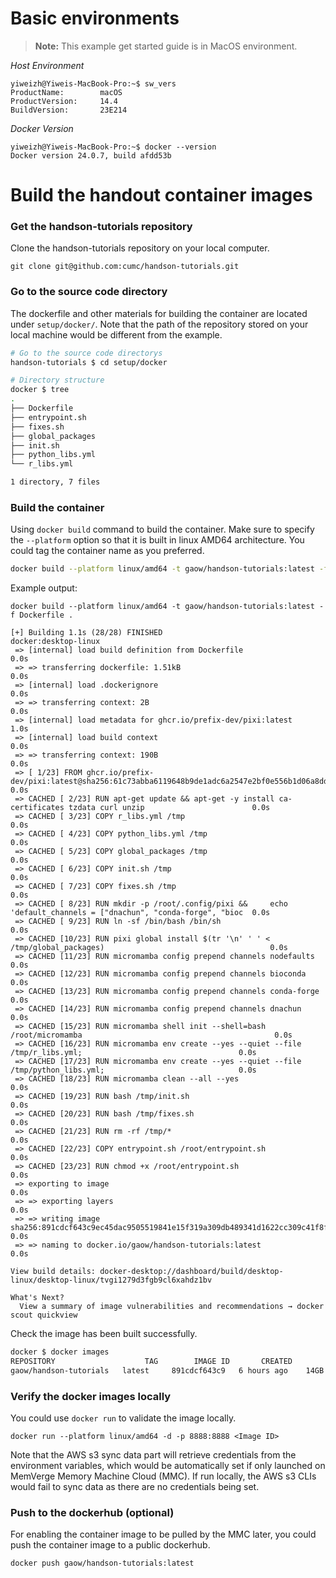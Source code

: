# Basic environments


> **Note:** This example get started guide is in MacOS environment.

*Host Environment*
```
yiweizh@Yiweis-MacBook-Pro:~$ sw_vers
ProductName:		macOS
ProductVersion:		14.4
BuildVersion:		23E214
```

*Docker Version*
```
yiweizh@Yiweis-MacBook-Pro:~$ docker --version
Docker version 24.0.7, build afdd53b
```

# Build the handout container images

### Get the handson-tutorials repository
Clone the handson-tutorials repository on your local computer.
```
git clone git@github.com:cumc/handson-tutorials.git
```

### Go to the source code directory
The dockerfile and other materials for building the container are located under `setup/docker/`. Note that the path of the repository stored on your local machine would be different from the example.

```bash
# Go to the source code directorys
handson-tutorials $ cd setup/docker

# Directory structure
docker $ tree
.
├── Dockerfile
├── entrypoint.sh
├── fixes.sh
├── global_packages
├── init.sh
├── python_libs.yml
└── r_libs.yml

1 directory, 7 files
```

### Build the container
Using `docker build` command to build the container. Make sure to specify the `--platform` option so that it is built in linux AMD64 architecture. You could tag the container name as you preferred.

```bash
docker build --platform linux/amd64 -t gaow/handson-tutorials:latest -f Dockerfile .
```
Example output:
```
docker build --platform linux/amd64 -t gaow/handson-tutorials:latest -f Dockerfile .

[+] Building 1.1s (28/28) FINISHED                                                                   docker:desktop-linux
 => [internal] load build definition from Dockerfile                                                                 0.0s
 => => transferring dockerfile: 1.51kB                                                                               0.0s
 => [internal] load .dockerignore                                                                                    0.0s
 => => transferring context: 2B                                                                                      0.0s
 => [internal] load metadata for ghcr.io/prefix-dev/pixi:latest                                                      1.0s
 => [internal] load build context                                                                                    0.0s
 => => transferring context: 190B                                                                                    0.0s
 => [ 1/23] FROM ghcr.io/prefix-dev/pixi:latest@sha256:61c73abba6119648b9de1adc6a2547e2bf0e556b1d06a8dd65d3152afb49  0.0s
 => CACHED [ 2/23] RUN apt-get update && apt-get -y install ca-certificates tzdata curl unzip                        0.0s
 => CACHED [ 3/23] COPY r_libs.yml /tmp                                                                              0.0s
 => CACHED [ 4/23] COPY python_libs.yml /tmp                                                                         0.0s
 => CACHED [ 5/23] COPY global_packages /tmp                                                                         0.0s
 => CACHED [ 6/23] COPY init.sh /tmp                                                                                 0.0s
 => CACHED [ 7/23] COPY fixes.sh /tmp                                                                                0.0s
 => CACHED [ 8/23] RUN mkdir -p /root/.config/pixi &&     echo 'default_channels = ["dnachun", "conda-forge", "bioc  0.0s
 => CACHED [ 9/23] RUN ln -sf /bin/bash /bin/sh                                                                      0.0s
 => CACHED [10/23] RUN pixi global install $(tr '\n' ' ' < /tmp/global_packages)                                     0.0s
 => CACHED [11/23] RUN micromamba config prepend channels nodefaults                                                 0.0s
 => CACHED [12/23] RUN micromamba config prepend channels bioconda                                                   0.0s
 => CACHED [13/23] RUN micromamba config prepend channels conda-forge                                                0.0s
 => CACHED [14/23] RUN micromamba config prepend channels dnachun                                                    0.0s
 => CACHED [15/23] RUN micromamba shell init --shell=bash /root/micromamba                                           0.0s
 => CACHED [16/23] RUN micromamba env create --yes --quiet --file /tmp/r_libs.yml;                                   0.0s
 => CACHED [17/23] RUN micromamba env create --yes --quiet --file /tmp/python_libs.yml;                              0.0s
 => CACHED [18/23] RUN micromamba clean --all --yes                                                                  0.0s
 => CACHED [19/23] RUN bash /tmp/init.sh                                                                             0.0s
 => CACHED [20/23] RUN bash /tmp/fixes.sh                                                                            0.0s
 => CACHED [21/23] RUN rm -rf /tmp/*                                                                                 0.0s
 => CACHED [22/23] COPY entrypoint.sh /root/entrypoint.sh                                                            0.0s
 => CACHED [23/23] RUN chmod +x /root/entrypoint.sh                                                                  0.0s
 => exporting to image                                                                                               0.0s
 => => exporting layers                                                                                              0.0s
 => => writing image sha256:891cdcf643c9ec45dac9505519841e15f319a309db489341d1622cc309c41f8f                         0.0s
 => => naming to docker.io/gaow/handson-tutorials:latest                                                        0.0s

View build details: docker-desktop://dashboard/build/desktop-linux/desktop-linux/tvgi1279d3fgb9cl6xahdz1bv

What's Next?
  View a summary of image vulnerabilities and recommendations → docker scout quickview
```

Check the image has been built successfully.
```bash
docker $ docker images
REPOSITORY                    TAG        IMAGE ID       CREATED        SIZE
gaow/handson-tutorials   latest     891cdcf643c9   6 hours ago    14GB
```

### Verify the docker images locally
You could use `docker run` to validate the image locally.
```
docker run --platform linux/amd64 -d -p 8888:8888 <Image ID>
```
 Note that the AWS s3 sync data part will retrieve credentials from the environment variables, which would be automatically set if only launched on MemVerge Memory Machine Cloud (MMC). If run locally, the AWS s3 CLIs would fail to sync data as there are no credentials being set.

### Push to the dockerhub (optional)
For enabling the container image to be pulled by the MMC later, you could push the container image to a public dockerhub.
```
docker push gaow/handson-tutorials:latest
```
